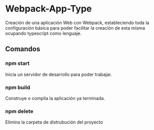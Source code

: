 # Webpack-App-Type
Creación de una aplicación Web con Webpack, estableciendo toda la configuración básica para poder facilitar la creación de esta misma ocupando typescript como lenguaje.

## Comandos

### npm start
Inicia un servidor de desarrollo para poder trabajar.

### npm build
Construye o complia la aplicación ya terminada.

### npm delete
Elimina la carpeta de distrubución del proyecto